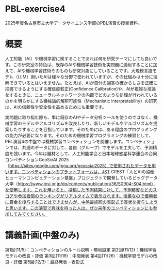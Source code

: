 # PBL-exercise4
2025年度名古屋市立大学データサイエンス学部のPBL演習の授業資料。

# 概要
人工知能（AI）や機械学習に関することであれば何を研究テーマにしても良いです。この研究室の特色は、既存のAIや機械学習技術を実問題に適用することに加えて、AIや機械学習技術そのものも研究対象にしていることです。大規模言語モデル（LLM）用いたAIは様々な分野で使われていますが、その仕組みは十分に理解できているとはいえません。たとえば、AIが自分の回答の確からしさを正確に把握できるようにする確信度較正(Confidence Calibration)や、AIが複雑な推論をするときに、ニューラルネットワークの内部でどのような処理が行われているのかを明らかにする機械論的解釈可能性（Mechanistic Interpretability）の研究は、AIの信頼性や安全性を高めるためにも重要です。

実問題に取り組む際も、単に既存のAIやデータ分析ツールを使うのではなく、機械学習のモデルやアルゴリズムを改良したり、新しいモデルやアルゴリズムを提案したりすることを目指しています。そのためには、ある程度のプログラミングの能力が必要になります。そのための機械学習プログラミングの練習として、PBL演習4の中盤では機械学習コンペティションを開催します。コンペティションでは、共通のデータに対して、各自（グループ）でモデルを工夫して、予測精度を競います。今年は題材として、人工知能学会と日本地球惑星科学連合の合同コンペティションGeoSciAI 2025（https://sites.google.com/jpgu.org/geosciai2025）で使用されたデータを用います。コンペティションのプラットフォームは、JST CREST「人とAIの協働ヒューマンコンピュテーション基盤」プロジェクトで開発しているビッグデータ大学（https://www.ipsj.or.jp/dp/contents/publication/36/S0904-S04.html）を使用します。これを用いると、投稿した予測結果に対して、予測精度などのスコアや参加者間のランキングがリアルタイムで表示されます。授業なので優勝者に賞金を授与することはできませんが、中盤最終回の表彰式で賞状を授与しようと思います。この演習で興味を持った人は、ぜひ来年のコンペティションにも参加してみてください。

# 講義計画(中盤のみ)
第1回(11/5)：コンペティションのルール説明・環境設定
第2回(11/12)：機械学習モデルの改良・評価
第3回(11/19)：中間発表
第4回(11/26)：機械学習モデルの改良・評価
第5回(12/3)：最終発表・表彰式
